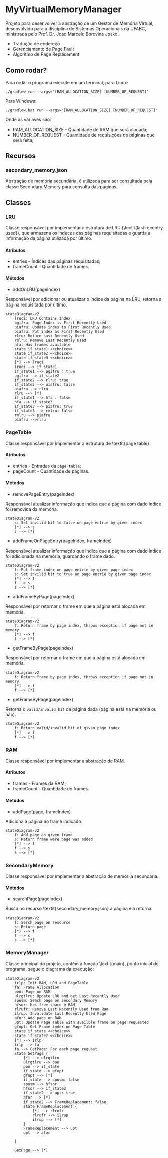 # MyVirtualMemoryManager

Projeto para desenvolver a abstração de um Gestor de Memória Virtual, desenvolvido para a disciplina de Sistemas Operacionais da UFABC, ministrada pelo Prof. Dr. Joao Marcelo Borovina Josko.

- Tradução de endereço
- Gerenciamento de Page Fault
- Algoritmo de Page Replacement

## Como rodar?
Para rodar o programa execute em um terminal, para Linux:

`./gradlew run --args="[RAM_ALLOCATION_SIZE] [NUMBER_OF_REQUEST]"`


Para Windows:

`./gradlew.bat run --args="[RAM_ALLOCATION_SIZE] [NUMBER_OF_REQUEST]"`

Onde as váriavés são:
  - RAM_ALLOCATION_SIZE - Quantidade de RAM que será alocada;
  - NUMBER_OF_REQUEST - Quantidade de requisições de páginas que será feita;
  
## Recursos

### secondary_memory.json
Abstração de memória secundária, é utilizada para ser consultada pela classe Secondary Memory para consulta das páginas.

## Classes
### LRU
Classe responsável por implementar a estrutura de LRU (\textit{last recentry used}), que armazena os índeces das páginas requisitadas e guarda a informação da página utilizada por último.

#### Atributos
  - entries - Índices das páginas requisitadas;
  - frameCount - Quantidade de frames.

#### Métodos
  - addOnLRU(pageIndex)
  
Responsável por adicionar ou atualizar o índice da página na LRU, retorna a página requisitada por último.

```mermaid
stateDiagram-v2
    lruci: LRU Contains Index
    pgifru: Page Index is First Recently Used
    uiafru: Update index to First Recently Used
    piafru: Put index as First Recently Used
    rlru: Return Last Recently Used
    rmlru: Remove Last Recently Used
    hfa: Has frames available
    state if_state1 <<choice>>
    state if_state2 <<choice>>
    state if_state3 <<choice>>
    [*] --> lruci
    lruci --> if_state1
    if_state1 --> pgifru : true
    pgifru --> if_state2
    if_state2 --> rlru: true
    if_state2 --> uiafru: false
    uiafru --> rlru
    rlru --> [*]
    if_state1 --> hfa : false
    hfa --> if_state3
    if_state3 --> piafru: true
    if_state3 --> rmlru: false
    rmlru --> piafru
    piafru -->rlru
```
### PageTable
Classe responsável por implementar a estrutura de \textit{page table}.

#### Atributos
  - entries - Entradas da `page table`;
  - pageCount - Quantidade de páginas.

#### Métodos
  - removePageEntry(pageIndex)
  
  Responsável atualizar informação que indica que a página com dado índice foi removida da memória.
```mermaid
stateDiagram-v2
    s: Set invilid bit to false on page entrie by given index
    [*] --> s
    s --> [*]
```

  - addFrameOnPageEntry(pageIndex, frameIndex)
  
  Responsável atualizar informação que indica que a página com dado índice foi adicionada na memória, guardando o frame dado.
```mermaid
stateDiagram-v2
    f: Put frame index on page entrie by given page index
    s: Set invilid bit to true on page entrie by given page index
    [*] --> f
    f --> s
    s --> [*]
```

  - addFrameByPage(pageIndex)
  
  Responsável por retornar o frame em que a página está alocada em memória.
```mermaid
stateDiagram-v2
    f: Return frame by page index, throws exception if page not in memory
    [*] --> f
    f --> [*]
```

  - getFrameByPage(pageIndex)

Responsável por retornar o frame em que a página está alocada em memória.
```mermaid
stateDiagram-v2
    f: Return frame by page index, throws exception if page not in memory
    [*] --> f
    f --> [*]
```

  - getFrameByPage(pageIndex)

Retorna o `valid/invalid bit` da página dada (página está na memória ou não).
```mermaid
stateDiagram-v2
    f: Return valid/invalid bit of given page index
    [*] --> f
    f --> [*]
```

### RAM
Classe responsável por implementar a abstração de RAM.

#### Atributos
  - frames - Frames da RAM;
  - frameCount - Quantidade de frames.
  
#### Métodos
  - addPage(page, frameIndex)
  
Adiciona a página no frame indicado.
```mermaid
stateDiagram-v2
    f: Add page on given frame
    s: Return frame were page was added
    [*] --> f
    f --> s
    s --> [*]
```

### SecondaryMemory

Classe responsável por implementar a abstração de memóriia secundária.

#### Métodos
  - searchPage(pageIndex)
  
Busca no recurso \textit{secondary\_memory.json} a página e a retorna.
```mermaid
stateDiagram-v2
    f: Serch page on resource
    s: Return page
    [*] --> f
    f --> s
    s --> [*]
```
### MemoryManager
Classe principal do projeto, contêm a função \textit{main}, ponto inicial do programa, segue o diagrama da execução:

```mermaid
stateDiagram-v2
    irlp: Init RAM, LRU and PageTable
    fa: Frame Allocation
    pon: Page on RAM
    ulrgtlru: Update LRU and get Last Recently Used
    sposm: Seach page on Secondary Memory
    hfsor: Has free space o RAM
    rlrufr: Remove Last Recently Used from Ram
    ilrup: Invalidate Last Recently Used Page
    afor: Add page on RAM
    upt: Update Page Table with availble frame on page requested
    gfopt: Get Frame index on Page Table
    state if_state <<choice>>
    state if_state2 <<choice>>
    [*] --> irlp
    irlp --> fa
    fa --> GetPage: For each page request
    state GetPage {
        [*] --> ulrgtlru
        ulrgtlru --> pon
        pon --> if_state
        if_state --> gfopt
        gfopt --> [*]
        if_state --> sposm: false
        sposm --> hfsor
        hfsor --> if_state2
        if_state2 --> upt: true
        afor --> [*]
        if_state2 --> FrameReplacement: false
        state FrameReplacement {
            [*] --> rlrufr
            rlrufr --> ilrup
            ilrup --> [*]
        }
        FrameReplacement --> upt
        upt --> afor

    }

    GetPage --> [*]
```
